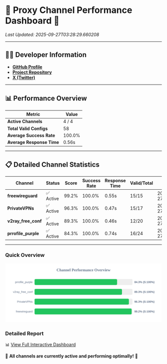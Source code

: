 # 🌟 Proxy Channel Performance Dashboard 🌟

_Last Updated: 2025-09-27T03:28:29.660208_

---

## 👩‍💻 Developer Information

- **[GitHub Profile](https://github.com/4n0nymou3)**  
- **[Project Repository](https://github.com/4n0nymou3/multi-proxy-config-fetcher)**  
- **[X (Twitter)](https://x.com/4n0nymou3)**  

---

## 📊 Performance Overview

| Metric                | Value       |
|-----------------------|-------------|
| **Active Channels**   | 4 / 4       |
| **Total Valid Configs** | 58          |
| **Average Success Rate** | 100.0%      |
| **Average Response Time** | 0.56s       |

---

## 📋 Detailed Channel Statistics

| Channel          | Status     | Score  | Success Rate | Response Time | Valid/Total | Last Success               |
|------------------|------------|--------|--------------|---------------|-------------|----------------------------|
| **freewireguard**  | ✅ Active  | 99.2%  | 100.0% | 0.55s         | 15/15       | 2025-09-27T03:28:29.658487 |
| **PrivateVPNs**  | ✅ Active  | 96.3%  | 100.0% | 0.47s         | 15/17       | 2025-09-27T03:28:29.082037 |
| **v2ray_free_conf**  | ✅ Active  | 89.3%  | 100.0% | 0.46s         | 12/20       | 2025-09-27T03:28:28.573201 |
| **prrofile_purple**  | ✅ Active  | 84.3%  | 100.0% | 0.74s         | 16/24       | 2025-09-27T03:28:28.076224 |

---

### Quick Overview
<div align="center">
  <a href="https://raw.githubusercontent.com/nullluser/NullRepo/refs/heads/main/assets/channel_stats_chart.svg">
    <img src="https://raw.githubusercontent.com/nullluser/NullRepo/refs/heads/main/assets/channel_stats_chart.svg" alt="Source Performance Statistics" width="800">
  </a>
</div>

### Detailed Report
📊 [View Full Interactive Dashboard](https://htmlpreview.github.io/?https://github.com/nullluser/NullRepo/blob/main/assets/performance_report.html)

🎉 **All channels are currently active and performing optimally!** 🎉
